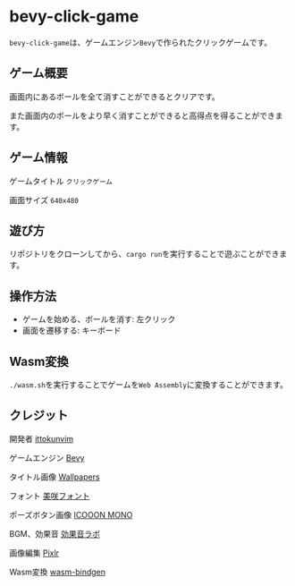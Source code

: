 # bevy-click-game

`bevy-click-game`は、ゲームエンジン`Bevy`で作られたクリックゲームです。

## ゲーム概要

画面内にあるボールを全て消すことができるとクリアです。

また画面内のボールをより早く消すことができると高得点を得ることができます。

## ゲーム情報

ゲームタイトル `クリックゲーム`

画面サイズ `640x480`

## 遊び方

リポジトリをクローンしてから、`cargo run`を実行することで遊ぶことができます。

## 操作方法

- ゲームを始める、ボールを消す: 左クリック
- 画面を遷移する: キーボード

## Wasm変換

`./wasm.sh`を実行することでゲームを`Web Assembly`に変換することができます。

## クレジット

開発者 [ittokunvim](https://github.com/ittokunvim)

ゲームエンジン [Bevy](https://bevyengine.org)

タイトル画像 [Wallpapers](https://wallpapers.com/)

フォント [美咲フォント](https://littlelimit.net/misaki.htm)

ポーズボタン画像 [ICOOON MONO](https://icooon-mono.com/)

BGM、効果音 [効果音ラボ](https://soundeffect-lab.info)

画像編集 [Pixlr](https://pixlr.com)

Wasm変換 [wasm-bindgen](https://github.com/rustwasm/wasm-bindgen)
